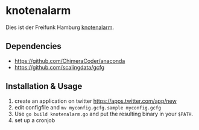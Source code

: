# knotenalarm

Dies ist der Freifunk Hamburg [knotenalarm](https://twitter.com/knotenalarm).

## Dependencies

* https://github.com/ChimeraCoder/anaconda
* https://github.com/scalingdata/gcfg

## Installation & Usage

1. create an application on twitter https://apps.twitter.com/app/new
2. edit configfile and `mv myconfig.gcfg.sample myconfig.gcfg`
3. Use `go build knotenalarm.go` and put the resulting binary in your `$PATH`.
4. set up a cronjob
